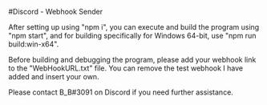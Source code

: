  #Discord - Webhook Sender

After setting up using "npm i",
 you can execute and build the program using "npm start",
and for building specifically for Windows 64-bit, use "npm run build:win-x64".

Before building and debugging the program, please add your webhook link to the "WebHookURL.txt" file.
You can remove the test webhook I have added and insert your own. 





Please contact B_B#3091 on Discord if you need further assistance.
